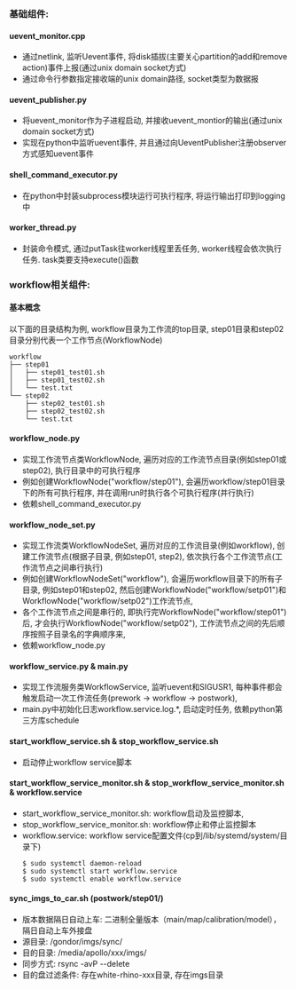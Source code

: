 ### 基础组件:

#### uevent_monitor.cpp 

- 通过netlink, 监听Uevent事件, 将disk插拔(主要关心partition的add和remove action)事件上报(通过unix domain socket方式)
- 通过命令行参数指定接收端的unix domain路径, socket类型为数据报

#### uevent_publisher.py

- 将uevent_monitor作为子进程启动, 并接收uevent_montior的输出(通过unix domain socket方式)
- 实现在python中监听uevent事件, 并且通过向UeventPublisher注册observer方式感知uevent事件

#### shell_command_executor.py

- 在python中封装subprocess模块运行可执行程序, 将运行输出打印到logging中

#### worker_thread.py

- 封装命令模式, 通过putTask往worker线程里丢任务, worker线程会依次执行任务. task类要支持execute()函数


### workflow相关组件:

#### 基本概念

以下面的目录结构为例, workflow目录为工作流的top目录, step01目录和step02目录分别代表一个工作节点(WorkflowNode)
```
workflow
├── step01
│   ├── step01_test01.sh
│   ├── step01_test02.sh
│   └── test.txt
└── step02
    ├── step02_test01.sh
    ├── step02_test02.sh
    └── test.txt
```

#### workflow_node.py

- 实现工作流节点类WorkflowNode, 遍历对应的工作流节点目录(例如step01或step02), 执行目录中的可执行程序
- 例如创建WorkflowNode("workflow/step01"), 会遍历workflow/step01目录下的所有可执行程序, 并在调用run时执行各个可执行程序(并行执行)
- 依赖shell_command_executor.py

#### workflow_node_set.py

- 实现工作流类WorkflowNodeSet, 遍历对应的工作流目录(例如workflow), 创建工作流节点(根据子目录, 例如step01, step2), 依次执行各个工作流节点(工作流节点之间串行执行)
- 例如创建WorkflowNodeSet("workflow"), 会遍历workflow目录下的所有子目录, 例如step01和step02, 然后创建WorkflowNode("workflow/setp01")和WorkflowNode("workflow/setp02")工作流节点, 
- 各个工作流节点之间是串行的, 即执行完WorkflowNode("workflow/step01")后, 才会执行WorkflowNode("workflow/setp02"), 工作流节点之间的先后顺序按照子目录名的字典顺序来,
- 依赖workflow_node.py

#### workflow_service.py & main.py

- 实现工作流服务类WorkflowService, 监听uevent和SIGUSR1, 每种事件都会触发启动一次工作流任务(prework -> workflow -> postwork), 
- main.py中初始化日志workflow.service.log.*, 启动定时任务, 依赖python第三方库schedule

#### start_workflow_service.sh & stop_workflow_service.sh

- 启动停止workflow service脚本

#### start_workflow_service_monitor.sh & stop_workflow_service_monitor.sh & workflow.service

- start_workflow_service_monitor.sh: workflow启动及监控脚本, 
- stop_workflow_service_monitor.sh: workflow停止和停止监控脚本
- workflow.service: workflow service配置文件(cp到/lib/systemd/system/目录下)
    ```
    $ sudo systemctl daemon-reload
    $ sudo systemctl start workflow.service
    $ sudo systemctl enable workflow.service
    ```

#### sync_imgs_to_car.sh (postwork/step01/)

- 版本数据隔日自动上车: 二进制全量版本（main/map/calibration/model），隔日自动上车外接盘
- 源目录: /gondor/imgs/sync/
- 目的目录: /media/apollo/xxx/imgs/
- 同步方式: rsync -avP --delete
- 目的盘过滤条件: 存在white-rhino-xxx目录, 存在imgs目录
